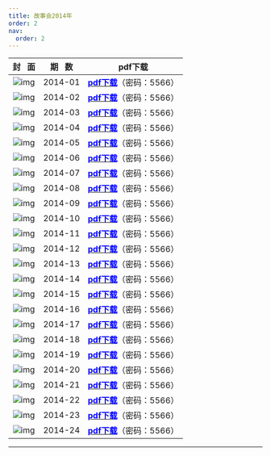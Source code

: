 ```yaml
---
title: 故事会2014年
order: 2
nav:
  order: 2
---
```

|                          封   面                          | 期   数 | pdf下载                                                                                                                      |
| :---------------------------------------------------------: | :-------: | ---------------------------------------------------------------------------------------------------------------------------- |
| ![img](../../../public/images/gushihui/gsh2014/gsh201401.jpg) |  2014-01  | [<font color="blue">**pdf下载**</font>](https://url97.ctfile.com/f/799297-1454605841-44b1e4?p=5566)（密码：5566） |
| ![img](../../../public/images/gushihui/gsh2014/gsh201402.jpg) |  2014-02  | [<font color="blue">**pdf下载**</font>](https://url97.ctfile.com/f/799297-1454605796-f5e146?p=5566)（密码：5566） |
| ![img](../../../public/images/gushihui/gsh2014/gsh201403.jpg) |  2014-03  | [<font color="blue">**pdf下载**</font>](https://url97.ctfile.com/f/799297-1454605706-03c697?p=5566)（密码：5566） |
| ![img](../../../public/images/gushihui/gsh2014/gsh201404.jpg) |  2014-04  | [<font color="blue">**pdf下载**</font>](https://url97.ctfile.com/f/799297-1454605628-bde4df?p=5566)（密码：5566） |
| ![img](../../../public/images/gushihui/gsh2014/gsh201405.jpg) |  2014-05  | [<font color="blue">**pdf下载**</font>](https://url97.ctfile.com/f/799297-1454605313-a6c345?p=5566)（密码：5566） |
| ![img](../../../public/images/gushihui/gsh2014/gsh201406.jpg) |  2014-06  | [<font color="blue">**pdf下载**</font>](https://url97.ctfile.com/f/799297-1454605253-e38dff?p=5566)（密码：5566） |
| ![img](../../../public/images/gushihui/gsh2014/gsh201407.jpg) |  2014-07  | [<font color="blue">**pdf下载**</font>](https://url97.ctfile.com/f/799297-1454605442-989b97?p=5566)（密码：5566） |
| ![img](../../../public/images/gushihui/gsh2014/gsh201408.jpg) |  2014-08  | [<font color="blue">**pdf下载**</font>](https://url97.ctfile.com/f/799297-1454605385-24c417?p=5566)（密码：5566） |
| ![img](../../../public/images/gushihui/gsh2014/gsh201409.jpg) |  2014-09  | [<font color="blue">**pdf下载**</font>](https://url97.ctfile.com/f/799297-1454605313-a6c345?p=5566)（密码：5566） |
| ![img](../../../public/images/gushihui/gsh2014/gsh201410.jpg) |  2014-10  | [<font color="blue">**pdf下载**</font>](https://url97.ctfile.com/f/799297-1454605253-e38dff?p=5566)（密码：5566） |
| ![img](../../../public/images/gushihui/gsh2014/gsh201411.jpg) |  2014-11  | [<font color="blue">**pdf下载**</font>](https://url97.ctfile.com/f/799297-1454605190-8046a6?p=5566)（密码：5566） |
| ![img](../../../public/images/gushihui/gsh2014/gsh201412.jpg) |  2014-12  | [<font color="blue">**pdf下载**</font>](https://url97.ctfile.com/f/799297-1454605139-d258a1?p=5566)（密码：5566） |
| ![img](../../../public/images/gushihui/gsh2014/gsh201413.jpg) |  2014-13  | [<font color="blue">**pdf下载**</font>](https://url97.ctfile.com/f/799297-1454605103-868eff?p=5566)（密码：5566） |
| ![img](../../../public/images/gushihui/gsh2014/gsh201414.jpg) |  2014-14  | [<font color="blue">**pdf下载**</font>](https://url97.ctfile.com/f/799297-1454605037-27e225?p=5566)（密码：5566） |
| ![img](../../../public/images/gushihui/gsh2014/gsh201415.jpg) |  2014-15  | [<font color="blue">**pdf下载**</font>](https://url97.ctfile.com/f/799297-1454604986-9a5526?p=5566)（密码：5566） |
| ![img](../../../public/images/gushihui/gsh2014/gsh201416.jpg) |  2014-16  | [<font color="blue">**pdf下载**</font>](https://url97.ctfile.com/f/799297-1454604947-c23016?p=5566)（密码：5566） |
| ![img](../../../public/images/gushihui/gsh2014/gsh201417.jpg) |  2014-17  | [<font color="blue">**pdf下载**</font>](https://url97.ctfile.com/f/799297-1454604827-0ebacc?p=5566)（密码：5566） |
| ![img](../../../public/images/gushihui/gsh2014/gsh201418.jpg) |  2014-18  | [<font color="blue">**pdf下载**</font>](https://url97.ctfile.com/f/799297-1454604764-045b58?p=5566)（密码：5566） |
| ![img](../../../public/images/gushihui/gsh2014/gsh201419.jpg) |  2014-19  | [<font color="blue">**pdf下载**</font>](https://url97.ctfile.com/f/799297-1454606192-619bd9?p=5566)（密码：5566） |
| ![img](../../../public/images/gushihui/gsh2014/gsh201420.jpg) |  2014-20  | [<font color="blue">**pdf下载**</font>](https://url97.ctfile.com/f/799297-1454606141-73aa72?p=5566)（密码：5566） |
| ![img](../../../public/images/gushihui/gsh2014/gsh201421.jpg) |  2014-21  | [<font color="blue">**pdf下载**</font>](https://url97.ctfile.com/f/799297-1454606096-0d03ec?p=5566)（密码：5566） |
| ![img](../../../public/images/gushihui/gsh2014/gsh201422.jpg) |  2014-22  | [<font color="blue">**pdf下载**</font>](https://url97.ctfile.com/f/799297-1454606039-a80b87?p=5566)（密码：5566） |
| ![img](../../../public/images/gushihui/gsh2014/gsh201423.jpg) |  2014-23  | [<font color="blue">**pdf下载**</font>](https://url97.ctfile.com/f/799297-1454605973-d876f9?p=5566)（密码：5566） |
| ![img](../../../public/images/gushihui/gsh2014/gsh201424.jpg) |  2014-24  | [<font color="blue">**pdf下载**</font>](https://url97.ctfile.com/f/799297-1454605901-11cc37?p=5566)（密码：5566） |

---
